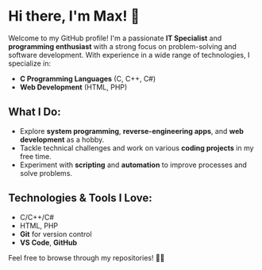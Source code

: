 # Hi there, I'm Max! 👋

Welcome to my GitHub profile! I'm a passionate **IT Specialist** and **programming enthusiast** with a strong focus on problem-solving and software development. With experience in a wide range of technologies, I specialize in:

- **C Programming Languages** (C, C++, C#)
- **Web Development** (HTML, PHP)

## What I Do:

- Explore **system programming**, **reverse-engineering apps**, and **web development** as a hobby.
- Tackle technical challenges and work on various **coding projects** in my free time.
- Experiment with **scripting** and **automation** to improve processes and solve problems.

## Technologies & Tools I Love:

- C/C++/C#  
- HTML, PHP  
- **Git** for version control  
- **VS Code**, **GitHub**

Feel free to browse through my repositories! 👨‍💻
